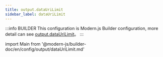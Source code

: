 ```yaml
---
title: output.dataUriLimit
sidebar_label: dataUriLimit
---
```


:::info BUILDER
This configuration is Modern.js Builder configuration, more detail can see [output.dataUriLimit](https://modernjs.dev/builder/zh/api/config-output.html#output-dataurilimit)。
:::

import Main from '@modern-js/builder-doc/en/config/output/dataUriLimit.md'

<Main />
